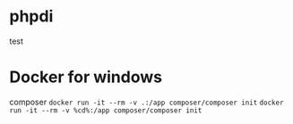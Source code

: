 # phpdi
test
# Docker for windows
composer 
`docker run -it --rm -v .:/app composer/composer init`
`docker run -it --rm -v %cd%:/app composer/composer init`